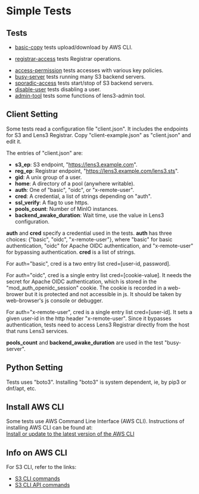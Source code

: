# Simple Tests

## Tests

- [basic-copy](basic-copy) tests upload/download by AWS CLI.
* [registrar-access](registrar-access) tests Registrar operations.
- [access-permission](access-permission) tests accesses with various key policies.
- [busy-server](busy-server) tests running many S3 backend servers.
- [sporadic-access](sporadic-access) tests start/stop of S3 backend servers.
- [disable-user](disable-user) tests disabling a user.
- [admin-tool](admin-tool) tests some functions of lens3-admin tool.

## Client Setting

Some tests read a configuration file "client.json".  It includes the
endpoints for S3 and Lens3 Registrar.  Copy "client-example.json" as
"client.json" and edit it.

The entries of "client.json" are:

- __s3_ep__: S3 endpoint, "https://lens3.example.com".
- __reg_ep__: Registrar endpoint, "https://lens3.example.com/lens3.sts".
- __gid__: A unix group of a user.
- __home__: A directory of a pool (anywhere writable).
- __auth__: One of "basic", "oidc", or "x-remote-user".
- __cred__: A credential, a list of strings depending on "auth".
- __ssl_verify__: A flag to use https.
- __pools_count__: Number of MinIO instances.
- __backend_awake_duration__: Wait time, use the value in Lens3 configuration.

__auth__ and __cred__ specify a credential used in the tests.
__auth__ has three choices: {"basic", "oidc", "x-remote-user"}, where
"basic" for basic authentication, "oidc" for Apache OIDC
authentication, and "x-remote-user" for bypassing authentication.
__cred__ is a list of strings.

For auth="basic", cred is a two entry list cred=[user-id, password].

For auth="oidc", cred is a single entry list cred=[cookie-value].  It
needs the secret for Apache OIDC authentication, which is stored in
the "mod_auth_openidc_session" cookie.  The cookie is recorded in a
web-brower but it is protected and not accessible in js.  It should be
taken by web-browser's js console or debugger.

For auth="x-remote-user", cred is a single entry list cred=[user-id].
It sets a given user-id in the http header "x-remote-user".  Since it
bypasses authentication, tests need to access Lens3 Registrar directly
from the host that runs Lens3 services.

__pools_count__ and __backend_awake_duration__ are used in the test
"busy-server".

## Python Setting

Tests uses "boto3".  Installing "boto3" is system dependent, ie, by
pip3 or dnf/apt, etc.

## Install AWS CLI

Some tests use AWS Command Line Interface (AWS CLI).  Instructions of
installing AWS CLI can be found at:
[Install or update to the latest version of the AWS CLI](https://docs.aws.amazon.com/cli/latest/userguide/getting-started-install.html)

## Info on AWS CLI

For S3 CLI, refer to the links:
- [S3 CLI commands](https://awscli.amazonaws.com/v2/documentation/api/latest/reference/s3/index.html)
- [S3 CLI API commands](https://awscli.amazonaws.com/v2/documentation/api/latest/reference/s3api/index.html)
